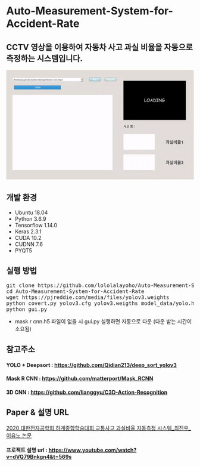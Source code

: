 # Auto-Measurement-System-for-Accident-Rate

## CCTV 영상을 이용하여 자동차 사고 과실 비율을 자동으로 측정하는 시스템입니다.

<img src = "/image/Resultvideo.gif">

## 개발 환경
* Ubuntu 18.04
* Python 3.6.9
* Tensorflow 1.14.0
* Keras 2.3.1
* CUDA 10.2
* CUDNN 7.6
* PYQT5

## 실행 방법
<pre>
git clone https://github.com/lololalayoho/Auto-Measurement-System-for-Accident-Rate.git
cd Auto-Measurement-System-for-Accident-Rate
wget https://pjreddie.com/media/files/yolov3.weights
python covert.py yolov3.cfg yolov3.weigths model_data/yolo.h5
python gui.py
</pre>

* mask r cnn.h5 파일이 없을 시 gui.py 실행하면 자동으로 다운 (다운 받는 시간이 소요됨)

## 참고주소

#### YOLO + Deepsort : https://github.com/Qidian213/deep_sort_yolov3
#### Mask R CNN : https://github.com/matterport/Mask_RCNN
#### 3D CNN : https://github.com/lianggyu/C3D-Action-Recognition

## Paper & 설명 URL

[2020 대한전자공학회 하계종합학술대회 교통사고 과실비율 자동측정 시스템_최진우_이유노 논문](https://github.com/lololalayoho/Auto-Measurement-System-for-Accident-Rate/blob/master/Deep%20Neural%20Network%EB%A5%BC%20%EC%9D%B4%EC%9A%A9%ED%95%9C%20%EA%B5%90%ED%86%B5%EC%82%AC%EA%B3%A0%20%EA%B3%BC%EC%8B%A4%EB%B9%84%EC%9C%A8%20%EC%9E%90%EB%8F%99%EC%B8%A1%EC%A0%95%20%EC%8B%9C%EC%8A%A4%ED%85%9C%20(1).pdf)

#### 프로젝트 설명 url : https://www.youtube.com/watch?v=dVQ79Bnkgn4&t=569s
